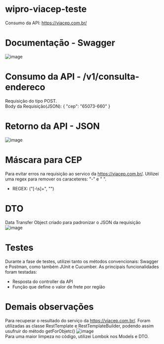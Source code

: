 # wipro-viacep-teste

Consumo da API: https://viacep.com.br/

# Documentação - Swagger
![image](https://user-images.githubusercontent.com/60004704/219874116-a2dec1ae-9186-40e3-b902-e86cceca0975.png)

# Consumo da API - /v1/consulta-endereco
Requisição do tipo POST.
<br>
Body da Requisição(JSON):
{
    "cep": "65073-660"
}

# Retorno da API - JSON
![image](https://user-images.githubusercontent.com/60004704/219874532-0fed8091-1325-4025-a455-7c88e4350466.png)


# Máscara para CEP
Para evitar erros na requisição ao servico da https://viacep.com.br/. Utilizei uma regex para remover os caraceteres: "-" e " ".
<br>
- REGEX: ("[-\\s]+", "")

# DTO
Data Transfer Object criado para padronizar o JSON da requisição
<br>
![image](https://user-images.githubusercontent.com/60004704/219874623-a4b0d501-1e5a-463a-9625-77b9bc44cf49.png)

# Testes
Durante a fase de testes, utilizei tanto os métodos convencionais: Swagger e Postman, como também JUnit e Cucumber. As principais funcionalidades foram testadas:
<br>
- Resposta do controller da API
- Função que define o valor de frete por região

# Demais observações
Para recuperar o resultado do serviço da https://viacep.com.br/. Foram utilizadas as classe RestTemplate e RestTemplateBuilder, podendo assim usufruir do método getForObjetc()
![image](https://user-images.githubusercontent.com/60004704/219874757-d284f156-5252-4d87-8cf1-8c9eff4fea48.png)
<br>
Para uma maior limpeza no código, utilizei Lombok nos Models e DTO.
